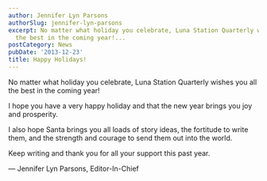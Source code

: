 ```yaml
---
author: Jennifer Lyn Parsons
authorSlug: jennifer-lyn-parsons
excerpt: No matter what holiday you celebrate, Luna Station Quarterly wishes you all
  the best in the coming year!...
postCategory: News
pubDate: '2013-12-23'
title: Happy Holidays!
---
```

No matter what holiday you celebrate, Luna Station Quarterly wishes you all the best in the coming year!

I hope you have a very happy holiday and that the new year brings you joy and prosperity.

I also hope Santa brings you all loads of story ideas, the fortitude to write them, and the strength and courage to send them out into the world.

Keep writing and thank you for all your support this past year.

— Jennifer Lyn Parsons, Editor-In-Chief